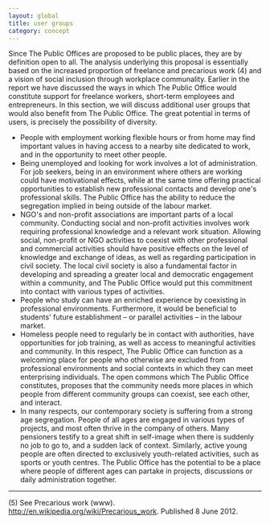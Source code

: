 ```yaml
---
layout: global
title: user groups
category: concept
---
```


Since The Public Offices are proposed to be public places, they are by definition open to all. The analysis underlying this proposal is essentially based on the increased proportion of freelance and precarious work (4) and a vision of social inclusion through workplace communality. Earlier in the report we have discussed the ways in which The Public Office would constitute support for freelance workers, short-term employees and entrepreneurs. In this section, we will discuss additional user groups that would also benefit from The Public Office. The great potential in terms of users, is precisely the possibility of diversity.

* People with employment working flexible hours or from home may find important values in having access to a nearby site dedicated to work, and in the opportunity to meet other people.
* Being unemployed and looking for work involves a lot of administration. For job seekers, being in an environment where others are working could have motivational effects, while at the same time offering practical opportunities to establish new professional contacts and develop one's professional skills. The Public Office has the ability to reduce the segregation implied in being outside of the labour market.
* NGO's and non-profit associations are important parts of a local community. Conducting social and non-profit activities involves work requiring professional knowledge and a relevant work situation. Allowing social, non-profit or NGO activities to coexist with other professional and commercial activities should have positive effects on the level of knowledge and exchange of ideas, as well as regarding participation in civil society. The local civil society is also a fundamental factor in developing and spreading a greater local and democratic engagement within a community, and The Public Office would put this commitment into contact with various types of activities.
* People who study can have an enriched experience by coexisting in professional environments. Furthermore, it would be beneficial to students' future establishment – or parallel activities – in the labour market.
* Homeless people need to regularly be in contact with authorities, have opportunities for job training, as well as access to meaningful activities and community. In this respect, The Public Office can function as a welcoming place for people who otherwise are excluded from professional environments and social contexts in which they can meet enterprising individuals. The open commons which The Public Office constitutes, proposes that the community needs more places in which people from different community groups can coexist, see each other, and interact.
* In many respects, our contemporary society is suffering from a strong age segregation. People of all ages are engaged in various types of projects, and most often thrive in the company of others. Many pensioners testify to a great shift in self-image when there is suddenly no job to go to, and a sudden lack of context. Similarly, active young people are often directed to exclusively youth-related activities, such as sports or youth centres. The Public Office has the potential to be a place where people of different ages can partake in projects, discussions or daily administration together.

-------------
(5) See Precarious work (www). http://en.wikipedia.org/wiki/Precarious_work. Published 8 June 2012.


